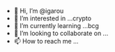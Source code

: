 - 👋 Hi, I’m @igarou
- 👀 I’m interested in ...crypto
- 🌱 I’m currently learning ...bcg
- 💞️ I’m looking to collaborate on ...
- 📫 How to reach me ...

<!---
gamin0/gamin0 is a ✨ special ✨ repository because its `README.md` (this file) appears on your GitHub profile.
You can click the Preview link to take a look at your changes.
--->
